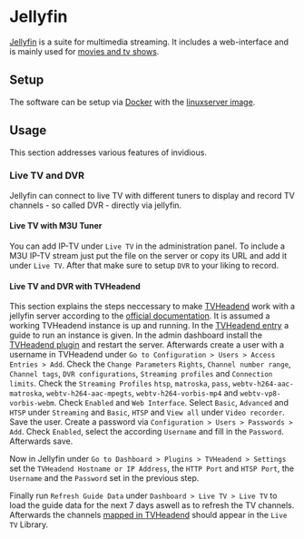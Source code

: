 # Jellyfin

[Jellyfin](https://jellyfin.ord) is a suite for multimedia streaming.
It includes a web-interface and is mainly used for
[movies and tv shows](./movies_&_tv_shows.md).

## Setup

The software can be setup via [Docker](/wiki/docker.md) with the
[linuxserver image](./docker/linuxserver_-_jellyfin.md).

## Usage

This section addresses various features of invidious.

### Live TV and DVR

Jellyfin can connect to live TV with different tuners to display and record TV
channels - so called DVR - directly via jellyfin.

#### Live TV with M3U Tuner

You can add IP-TV under `Live TV` in the administration panel.
To include a M3U IP-TV stream just put the file on the server or copy its URL
and add it under `Live TV`.
After that make sure to setup `DVR` to your liking to record.

#### Live TV and DVR with TVHeadend

This section explains the steps neccessary to make [TVHeadend](./tvheadend.md)
work with a jellyfin server according to the
[official documentation](https://jellyfin.org/docs/general/server/plugins/tvheadend/).
It is assumed a working TVHeadend instance is up and running.
In the [TVHeadend entry](./tvheadend.md) a guide to run an instance is given.
In the admin dashboard install the
[TVHeadend plugin](https://jellyfin.org/docs/general/server/plugins/tvheadend/)
and restart the server.
Afterwards create a user with a username in TVHeadend under
`Go to Configuration > Users > Access Entries > Add`.
Check the `Change Parameters`
`Rights`, `Channel number range`, `Channel tags`, `DVR configurations`,
`Streaming profiles` and `Connection limits`.
Check the `Streaming Profiles` `htsp`, `matroska`, `pass`,
`webtv-h264-aac-matroska`, `webtv-h264-aac-mpegts`, `webtv-h264-vorbis-mp4` and
`webtv-vp8-vorbis-webm`.
Check `Enabled` and `Web Interface`.
Select `Basic`, `Advanced` and `HTSP` under `Streaming` and `Basic`, `HTSP` and
`View all` under `Video recorder`.
Save the user.
Create a password via `Configuration > Users > Passwords > Add`.
Check `Enabled`, select the according `Username` and fill in the `Password`.
Afterwards save.

Now in Jellyfin under `Go to Dashboard > Plugins > TVHeadend > Settings` set
the `TVHeadend Hostname or IP Address`, the `HTTP Port` and `HTSP Port`, the
`Username` and the `Password` set in the previous step.

Finally run `Refresh Guide Data` under `Dashboard > Live TV > Live TV` to load
the guide data for the next 7 days aswell as to refresh the TV channels.
Afterwards the channels [mapped in TVHeadend](./tvheadend.md#adding-channels)
should appear in the `Live TV` Library.
